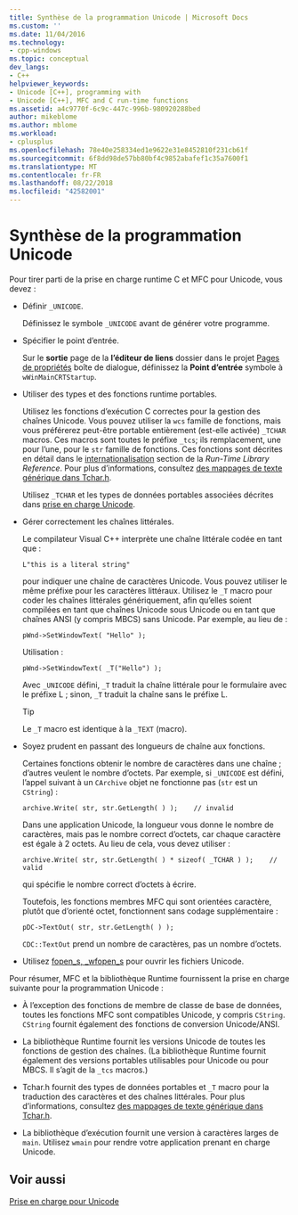 ```yaml
---
title: Synthèse de la programmation Unicode | Microsoft Docs
ms.custom: ''
ms.date: 11/04/2016
ms.technology:
- cpp-windows
ms.topic: conceptual
dev_langs:
- C++
helpviewer_keywords:
- Unicode [C++], programming with
- Unicode [C++], MFC and C run-time functions
ms.assetid: a4c9770f-6c9c-447c-996b-980920288bed
author: mikeblome
ms.author: mblome
ms.workload:
- cplusplus
ms.openlocfilehash: 78e40e258334ed1e9622e31e8452810f231cb61f
ms.sourcegitcommit: 6f8dd98de57bb80bf4c9852abafef1c35a7600f1
ms.translationtype: MT
ms.contentlocale: fr-FR
ms.lasthandoff: 08/22/2018
ms.locfileid: "42582001"
---
```

# <a name="unicode-programming-summary"></a>Synthèse de la programmation Unicode
Pour tirer parti de la prise en charge runtime C et MFC pour Unicode, vous devez :  
  
-   Définir `_UNICODE`.  
  
     Définissez le symbole `_UNICODE` avant de générer votre programme.  
  
-   Spécifier le point d’entrée.  
  
     Sur le **sortie** page de la **l’éditeur de liens** dossier dans le projet [Pages de propriétés](../ide/property-pages-visual-cpp.md) boîte de dialogue, définissez la **Point d’entrée** symbole à `wWinMainCRTStartup`.  
  
-   Utiliser des types et des fonctions runtime portables.  
  
     Utilisez les fonctions d’exécution C correctes pour la gestion des chaînes Unicode. Vous pouvez utiliser la `wcs` famille de fonctions, mais vous préférerez peut-être portable entièrement (est-elle activée) `_TCHAR` macros. Ces macros sont toutes le préfixe `_tcs`; ils remplacement, une pour l’une, pour le `str` famille de fonctions. Ces fonctions sont décrites en détail dans le [internationalisation](../c-runtime-library/internationalization.md) section de la *Run-Time Library Reference*. Pour plus d’informations, consultez [des mappages de texte générique dans Tchar.h](../text/generic-text-mappings-in-tchar-h.md).  
  
     Utilisez `_TCHAR` et les types de données portables associées décrites dans [prise en charge Unicode](../text/support-for-unicode.md).  
  
-   Gérer correctement les chaînes littérales.  
  
     Le compilateur Visual C++ interprète une chaîne littérale codée en tant que :  
  
    ```  
    L"this is a literal string"  
    ```  
  
     pour indiquer une chaîne de caractères Unicode. Vous pouvez utiliser le même préfixe pour les caractères littéraux. Utilisez le `_T` macro pour coder les chaînes littérales génériquement, afin qu’elles soient compilées en tant que chaînes Unicode sous Unicode ou en tant que chaînes ANSI (y compris MBCS) sans Unicode. Par exemple, au lieu de :  
  
    ```  
    pWnd->SetWindowText( "Hello" );  
    ```  
  
     Utilisation :  
  
    ```  
    pWnd->SetWindowText( _T("Hello") );  
    ```  
  
     Avec `_UNICODE` défini, `_T` traduit la chaîne littérale pour le formulaire avec le préfixe L ; sinon, `_T` traduit la chaîne sans le préfixe L.  
  
    > [!TIP]
    >  Le `_T` macro est identique à la `_TEXT` (macro).  
  
-   Soyez prudent en passant des longueurs de chaîne aux fonctions.  
  
     Certaines fonctions obtenir le nombre de caractères dans une chaîne ; d’autres veulent le nombre d’octets. Par exemple, si `_UNICODE` est défini, l’appel suivant à un `CArchive` objet ne fonctionne pas (`str` est un `CString`) :  
  
    ```  
    archive.Write( str, str.GetLength( ) );    // invalid  
    ```  
  
     Dans une application Unicode, la longueur vous donne le nombre de caractères, mais pas le nombre correct d’octets, car chaque caractère est égale à 2 octets. Au lieu de cela, vous devez utiliser :  
  
    ```  
    archive.Write( str, str.GetLength( ) * sizeof( _TCHAR ) );    // valid  
    ```  
  
     qui spécifie le nombre correct d’octets à écrire.  
  
     Toutefois, les fonctions membres MFC qui sont orientées caractère, plutôt que d’orienté octet, fonctionnent sans codage supplémentaire :  
  
    ```  
    pDC->TextOut( str, str.GetLength( ) );  
    ```  
  
     `CDC::TextOut` prend un nombre de caractères, pas un nombre d’octets.  
  
-   Utilisez [fopen_s, _wfopen_s](../c-runtime-library/reference/fopen-s-wfopen-s.md) pour ouvrir les fichiers Unicode.  
  
 Pour résumer, MFC et la bibliothèque Runtime fournissent la prise en charge suivante pour la programmation Unicode :  
  
-   À l’exception des fonctions de membre de classe de base de données, toutes les fonctions MFC sont compatibles Unicode, y compris `CString`. `CString` fournit également des fonctions de conversion Unicode/ANSI.  
  
-   La bibliothèque Runtime fournit les versions Unicode de toutes les fonctions de gestion des chaînes. (La bibliothèque Runtime fournit également des versions portables utilisables pour Unicode ou pour MBCS. Il s’agit de la `_tcs` macros.)  
  
-   Tchar.h fournit des types de données portables et `_T` macro pour la traduction des caractères et des chaînes littérales. Pour plus d’informations, consultez [des mappages de texte générique dans Tchar.h](../text/generic-text-mappings-in-tchar-h.md).  
  
-   La bibliothèque d’exécution fournit une version à caractères larges de `main`. Utilisez `wmain` pour rendre votre application prenant en charge Unicode.  
  
## <a name="see-also"></a>Voir aussi  
 [Prise en charge pour Unicode](../text/support-for-unicode.md)